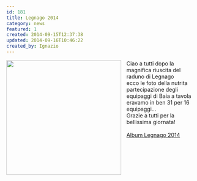 ```yaml
---
id: 181
title: Legnago 2014
category: news
featured: 1
created: 2014-09-15T12:37:38
updated: 2014-09-16T10:46:22
created_by: Ignazio
---
```


<p>
 <a href="https://plus.google.com/u/0/photos/109798823018847889357/albums/6059580547071077809?sqi=118025357480029570245&amp;sqsi=ce7c0909-7e51-45ed-bb14-0f4f9f0e046e" target="_blank">
  <img border="0" src="images/phocagallery/2014-09-legnago/thumbs/phoca_thumb_l_legnago-2014-09-07-11-16-03.jpg" style="float: left; padding-right: 1em;" width="300"/>
 </a>
 Ciao a tutti dopo la magnifica riuscita del raduno di Legnago
 <br/>
 ecco le foto della nutrita partecipazione degli equipaggi di Baia a tavola eravamo in ben 31 per 16 equipaggi...
 <br/>
 Grazie a tutti per la bellissima giornata!
 <br/>
 <br/>
 <a href="https://plus.google.com/u/0/photos/109798823018847889357/albums/6059580547071077809?sqi=118025357480029570245&amp;sqsi=ce7c0909-7e51-45ed-bb14-0f4f9f0e046e" target="_blank">
  Album Legnago 2014
 </a>
</p>
